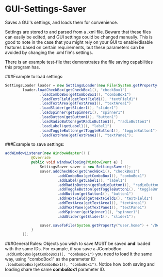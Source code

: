# GUI-Settings-Saver
Saves a GUI's settings, and loads them for convenience.

Settings are stored to and parsed from a .xml file. Beware that these files can easily be edited, and GUI settings could be changed manually. This is good to note in the case that you might rely on your GUI to enable/disable features based on certain requirements, but these parameters can be avoided by changing the .xml file's settings.

There is an example test-file that demonstrates the file saving capabilities this program has.

###Example to load settings:
```java
SettingsLoader loader = new SettingsLoader(new File(System.getProperty("user.home") + "/Desktop")));
        loader.loadCheckBox(getCheckBox1(), "checkBox1")
                .loadComboBox(getComboBox1(), "comboBox1")
                .loadTextField(getTextField1(), "textField1")
                .loadTextArea(getTextArea1(), "textArea1")
                .loadSlider(getSlider1(), "slider1")
                .loadSpinner(getSpinner1(), "spinner1")
                .loadButton(getButton1(), "button1")
                .loadRadioButton(getRadioButton1(), "radioButton1")
                .loadLabel(getLabel1(), "label1")
                .loadToggleButton(getToggleButton1(), "toggleButton1")
                .loadTextPane(getTextPane1(), "textPane1");
```

###Example to save settings:
```java
addWindowListener(new WindowAdapter() {
            @Override
            public void windowClosing(WindowEvent e) {
                SettingsSaver saver = new SettingsSaver();
                saver.addCheckBox(getCheckBox1(), "checkBox1")
                        .addComboBox(getComboBox1(), "comboBox1")
                        .addLabel(getLabel1(), "label1")
                        .addRadioButton(getRadioButton1(), "radioButton1")
                        .addToggleButton(getToggleButton1(), "toggleButton1")
                        .addButton(getButton1(), "button1")
                        .addTextField(getTextField1(), "textField1")
                        .addTextArea(getTextArea1(), "textArea1")
                        .addTextPane(getTextPane1(), "textPane1")
                        .addSpinner(getSpinner1(), "spinner1")
                        .addSlider(getSlider1(), "slider1");

                saver.saveToFile(System.getProperty("user.home") + "/Desktop");
            }
        });
```

###General Rules:
Objects you wish to save MUST be saved **and** loaded with the same IDs. For example, if you save a JComboBox `.addComboBox(getComboBox1(), "comboBox1")` you need to load it the same way, using "comboBox1" as the parameter ID: `.loadComboBox(getComboBox1(), "comboBox1")`. Notice how both saving and loading share the same **comboBox1** parameter ID.
